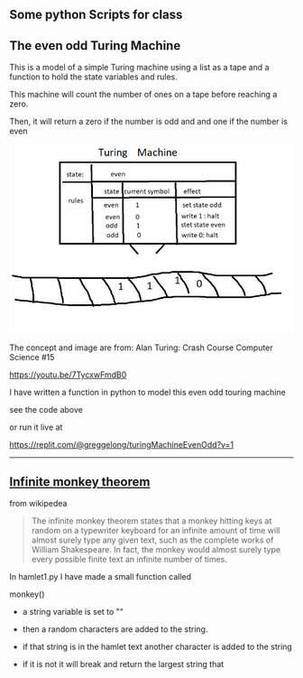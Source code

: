 ## Some python Scripts for class

## The even odd Turing Machine

This is a model of a simple Turing machine using a list as a tape and a function to hold the state variables and rules.

This machine will count the number of ones on a tape before reaching a zero. 

Then, it will return a zero if the number is odd and and one if the number is even

![turingMachine](turingM.png)


The concept and image are from: Alan Turing: Crash Course Computer Science #15

https://youtu.be/7TycxwFmdB0

I have written a function in python to model this even odd touring machine

see the code above 

or run it live at

https://replit.com/@greggelong/turingMachineEvenOdd?v=1

-------

## [Infinite monkey theorem](https://en.wikipedia.org/wiki/Infinite_monkey_theorem)

from wikipedea

>The infinite monkey theorem states that a monkey hitting keys at random on a typewriter keyboard for an infinite amount of time will almost surely type any given text, such as the complete works of William Shakespeare. In fact, the monkey would almost surely type every possible finite text an infinite number of times. 
>

In hamlet1.py I have made a small function called 

monkey()

- a string variable is set to ""

- then a random characters are added to the string.
- if that string is in the hamlet text another character is added to the string
- if it is not it will break and return the largest string that



